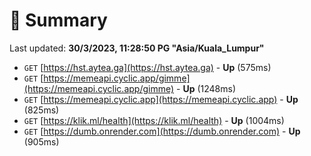 # 📖 Summary
Last updated: **30/3/2023, 11:28:50 PG "Asia/Kuala_Lumpur"**

- `GET` [https://hst.aytea.ga](https://hst.aytea.ga) - **Up** (575ms)
- `GET` [https://memeapi.cyclic.app/gimme](https://memeapi.cyclic.app/gimme) - **Up** (1248ms)
- `GET` [https://memeapi.cyclic.app](https://memeapi.cyclic.app) - **Up** (825ms)
- `GET` [https://klik.ml/health](https://klik.ml/health) - **Up** (1004ms)
- `GET` [https://dumb.onrender.com](https://dumb.onrender.com) - **Up** (905ms)

